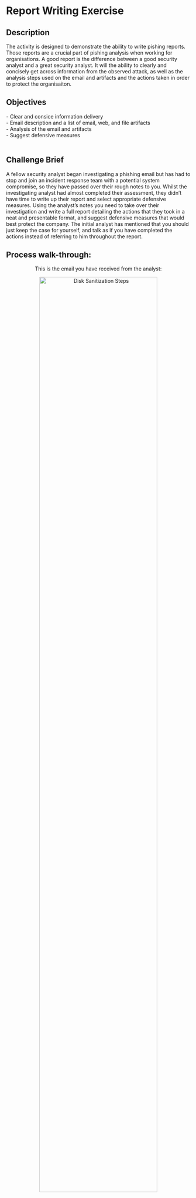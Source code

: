 <h1>Report Writing Exercise</h1>

<h2>Description</h2>
The activity is designed to demonstrate the ability to write pishing reports. Those reports are a crucial part of pishing analysis when working for organisations. A good report is the difference between a good security analyst and a great security analyst. It will the ability to clearly and concisely get across information from the observed attack, as well as the analysis steps used on the email and artifacts and the actions taken in order to protect the organisaiton.
<br />

<h2>Objectives</h2>
- Clear and consice information delivery <br />
- Email description and a list of email, web, and file artifacts<br />
- Analysis of the email and artifacts<br />
- Suggest defensive measures<br />
<br />

<h2>Challenge Brief</h2>
A fellow security analyst began investigating a phishing email but has had to stop and join an incident response team with a potential system compromise, so they have passed over their rough notes to you. Whilst the investigating analyst had almost completed their assessment, they didn’t have time to write up their report and select appropriate defensive measures. Using the analyst’s notes you need to take over their investigation and write a full report detailing the actions that they took in a neat and presentable format, and suggest defensive measures that would best protect the company. The initial analyst has mentioned that you should just keep the case for yourself, and talk as if you have completed the actions instead of referring to him throughout the report. 
<br />

<h2>Process walk-through:</h2>

<p align="center">
This is the email you have received from the analyst: <br/>

<p align="center">
<img src="https://i.imgur.com/a/DwSe9yd" height="80%" width="80%" alt="Disk Sanitization Steps"/>
<br />
